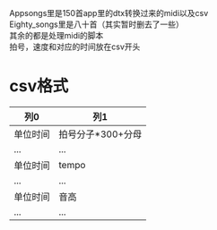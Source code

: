 Appsongs里是150首app里的dtx转换过来的midi以及csv  
Eighty_songs里是八十首（其实暂时删去了一些）  
其余的都是处理midi的脚本  
拍号，速度和对应的时间放在csv开头  

csv格式
=================


|  列0   | 列1  |
|  ----  | ----  |
| 单位时间  | 拍号分子*300+分母 |
| ...  | ... |
| 单位时间  | tempo |
| ...  | ... |
| 单位时间  | 音高 |
| ...  | ... |